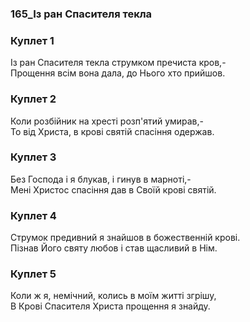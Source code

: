 ### 165_Із ран Спасителя текла
### Куплет 1
Із ран Спасителя текла струмком пречиста кров,-<br/>Прощення всім вона дала, до Нього хто прийшов.
### Куплет 2
Коли розбійник на хресті розп'ятий умирав,-<br/>То від Христа, в крові святій спасіння одержав.
### Куплет 3
Без Господа і я блукав, і гинув в марноті,-<br/>Мені Христос спасіння дав в Своїй крові святій.
### Куплет 4
Струмок предивний я знайшов в божественній крові.<br/>Пізнав Його святу любов і став щасливий в Нім.
### Куплет 5
Коли ж я, немічний, колись в моїм житті згрішу,<br/>В Крові Спасителя Христа прощення я знайду.
